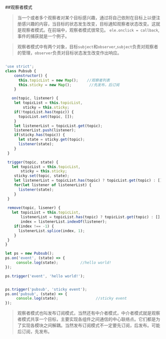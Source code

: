 ##观察者模式

>当一个或者多个观察者对某个目标感兴趣，通过将自己依附在目标上以便注册感兴趣的内容，当目标的状态发生改变，目标通知观察者状态改变。这就是观察者模式。在前端中，观察者模式很常见。
`ele.onclick = callback`,事件的捕获就是一个例子。

>观察者模式中有两个对象，目标`subject`和`observer`,`subject`负责对观察者的管理，`observer`负责对目标状态发生改变作出响应。

```javascript

'use strict';
class Pubsub {
    constructor() {
      this.topicList = new Map();    //观察者列表
      this.sticky = new Map();        //先发布，后订阅
    }

   on(topic, listener) {
 	let topicList = this.topicList,
 	    sticky = this.sticky;
    if(!topicList.has(topic)) {
      topicList.set(topic, []);
    }
    let listenerList = topicList.get(topic);
    listenerList.push(listener);
    if(sticky.has(topic)) {
      let state = sticky.get(topic);
      listener(state);
    }
 }

 trigger(topic, state) {
   let topicList = this.topicList,
       sticky = this.sticky;
    sticky.set(topic, state);
    let listenerList = topicList.has(topic) ? topicList.get(topic) : [];
    for(let listener of listenerList) {
      listener(state);
    }
 }
 
 remove(topic, lisener) {
   let topicList = this.topicList,
       listenerList = topicList.has(topic) ? topicList.get(topic) : [],
       index = listenerList.indexOf(listener);
    if(index !== -1) {
      listenerList.splice(index, 1);
    }
 }
}
```

```javascript
let ps = new Pubsub();
ps.on('event', (state) => {
	 console.log(state);          //hello world!
});

ps.trigger('event', 'hello world!');


ps.trigger('pubsub', 'sticky event');
ps.on('pubsub', (state) => {
	 console.log(state);                 //sticky event
});

```

>观察者模式也叫发布订阅模式，当然还有中介者模式，中介者模式就是观察者模式共享一个目标，主要实现各组件之间通信的中心联络点。它们都是为了实现各模块之间解耦。当然发布订阅模式不一定要先订阅，后发布。可能后订阅，先发布。